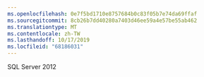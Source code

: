 ```yaml
---
ms.openlocfilehash: 0e7f5bd1710e8757684b0c83f05b7e74da69ffaf
ms.sourcegitcommit: 8cb26b7dd40280a7403d46ee59a4e57be55ab462
ms.translationtype: MT
ms.contentlocale: zh-TW
ms.lasthandoff: 10/17/2019
ms.locfileid: "68186031"
---
```

SQL Server 2012
